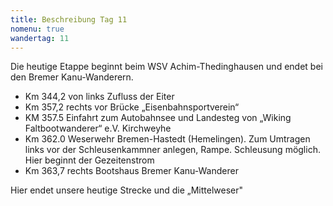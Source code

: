 ```yaml
---
title: Beschreibung Tag 11
nomenu: true
wandertag: 11
---
```

Die heutige Etappe beginnt beim WSV Achim-Thedinghausen und endet bei den Bremer Kanu-Wanderern.

-	Km 344,2 von links Zufluss der Eiter
-	Km 357,2 rechts vor Brücke „Eisenbahnsportverein“
-	KM 357.5  Einfahrt zum Autobahnsee und Landesteg von „Wiking Faltbootwanderer“ e.V. Kirchweyhe
-	Km 362.0 Weserwehr Bremen-Hastedt  (Hemelingen). Zum Umtragen links vor der Schleusenkammner anlegen, Rampe. Schleusung möglich. Hier beginnt der Gezeitenstrom
-	Km 363,7 rechts Bootshaus Bremer Kanu-Wanderer 

Hier endet unsere heutige Strecke und die „Mittelweser"
